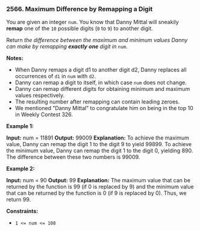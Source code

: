 ### 2566\. Maximum Difference by Remapping a Digit

You are given an integer `num`. You know that Danny Mittal will sneakily **remap** one of the `10` possible digits (`0` to `9`) to another digit.

Return _the difference between the maximum and minimum_ _values Danny can make by remapping **exactly** **one** digit_ _in_ `num`.

**Notes:**

*   When Danny remaps a digit d1 to another digit d2, Danny replaces all occurrences of `d1` in `num` with `d2`.
*   Danny can remap a digit to itself, in which case `num` does not change.
*   Danny can remap different digits for obtaining minimum and maximum values respectively.
*   The resulting number after remapping can contain leading zeroes.
*   We mentioned "Danny Mittal" to congratulate him on being in the top 10 in Weekly Contest 326.

**Example 1:**

**Input:** num = 11891
**Output:** 99009
**Explanation:** 
To achieve the maximum value, Danny can remap the digit 1 to the digit 9 to yield 99899.
To achieve the minimum value, Danny can remap the digit 1 to the digit 0, yielding 890.
The difference between these two numbers is 99009.

**Example 2:**

**Input:** num = 90
**Output:** 99
**Explanation:**
The maximum value that can be returned by the function is 99 (if 0 is replaced by 9) and the minimum value that can be returned by the function is 0 (if 9 is replaced by 0).
Thus, we return 99.

**Constraints:**

*   `1 <= num <= 108`
